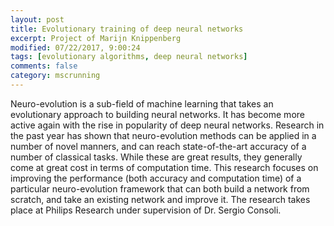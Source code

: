 ```yaml
---
layout: post
title: Evolutionary training of deep neural networks
excerpt: Project of Marijn Knippenberg
modified: 07/22/2017, 9:00:24
tags: [evolutionary algorithms, deep neural networks]
comments: false
category: mscrunning
---
```


Neuro-evolution is a sub-field of machine learning that takes an evolutionary approach to building neural networks. It has become more active again with the rise in popularity of deep neural networks. Research in the past year has shown that neuro-evolution methods can be applied in a number of novel manners, and can reach state-of-the-art accuracy of a number of classical tasks. While these are great results, they generally come at great cost in terms of computation time. This research focuses on improving the performance (both accuracy and computation time) of a particular neuro-evolution framework that can both build a network from scratch, and take an existing network and improve it. The research takes place at Philips Research under supervision of Dr. Sergio Consoli. 
